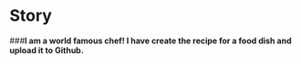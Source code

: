 # Story
###**I am a world famous chef! I have create the recipe for a food dish and upload it to Github.**
